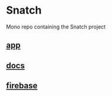 # Snatch

Mono repo containing the Snatch project

## [app](/packages/app/README.md)

## [docs](/packages/docs/README.md)

## [firebase](/packages/firebase/README.md)
